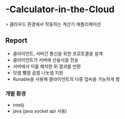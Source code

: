 # -Calculator-in-the-Cloud
﻿> 클라우드 환경에서 작동하는 계산기 애플리케이션

## Report
- ﻿클라이언트, 서버간 통신을 위한 프로토콜을 설계
- 클라이언트가 서버에 산술식을 전송
- 서버에서 이를 해석한 뒤 결과를 반환
- 덧셈 뺄셈 곱셈 나눗셈 지원
- Runable을 사용해 클라이언트의 다중 접속을 가능하게 함

### 개발 환경
- intelij
- java (java socket api 사용)
